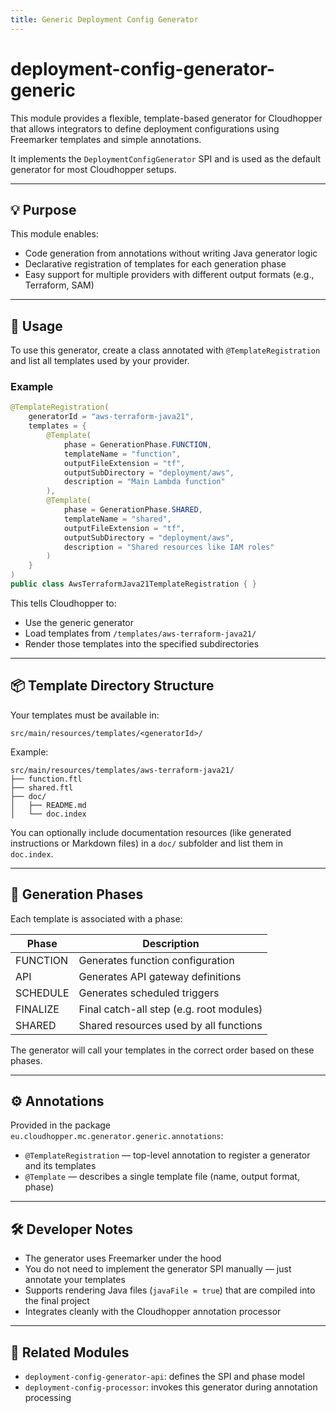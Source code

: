```yaml
---
title: Generic Deployment Config Generator
---
```


# deployment-config-generator-generic

This module provides a flexible, template-based generator for Cloudhopper that allows integrators to define deployment configurations using Freemarker templates and simple annotations.

It implements the `DeploymentConfigGenerator` SPI and is used as the default generator for most Cloudhopper setups.

---

## 💡 Purpose

This module enables:
- Code generation from annotations without writing Java generator logic
- Declarative registration of templates for each generation phase
- Easy support for multiple providers with different output formats (e.g., Terraform, SAM)

---

## 🔧 Usage

To use this generator, create a class annotated with `@TemplateRegistration` and list all templates used by your provider.

### Example

  
~~~java
@TemplateRegistration(
    generatorId = "aws-terraform-java21",
    templates = {
        @Template(
            phase = GenerationPhase.FUNCTION,
            templateName = "function",
            outputFileExtension = "tf",
            outputSubDirectory = "deployment/aws",
            description = "Main Lambda function"
        ),
        @Template(
            phase = GenerationPhase.SHARED,
            templateName = "shared",
            outputFileExtension = "tf",
            outputSubDirectory = "deployment/aws",
            description = "Shared resources like IAM roles"
        )
    }
)
public class AwsTerraformJava21TemplateRegistration { }
~~~

This tells Cloudhopper to:
- Use the generic generator
- Load templates from `/templates/aws-terraform-java21/`
- Render those templates into the specified subdirectories

---

## 📦 Template Directory Structure

Your templates must be available in:

  
~~~
src/main/resources/templates/<generatorId>/
~~~

Example:

  
~~~
src/main/resources/templates/aws-terraform-java21/
├── function.ftl
├── shared.ftl
├── doc/
│   ├── README.md
│   └── doc.index
~~~

You can optionally include documentation resources (like generated instructions or Markdown files) in a `doc/` subfolder and list them in `doc.index`.

---

## 🧩 Generation Phases

Each template is associated with a phase:

| Phase     | Description                              |
|-----------|------------------------------------------|
| FUNCTION  | Generates function configuration          |
| API       | Generates API gateway definitions         |
| SCHEDULE  | Generates scheduled triggers              |
| FINALIZE  | Final catch-all step (e.g. root modules)  |
| SHARED    | Shared resources used by all functions    |

The generator will call your templates in the correct order based on these phases.

---

## ⚙️ Annotations

Provided in the package `eu.cloudhopper.mc.generator.generic.annotations`:

- `@TemplateRegistration` — top-level annotation to register a generator and its templates
- `@Template` — describes a single template file (name, output format, phase)

---

## 🛠 Developer Notes

- The generator uses Freemarker under the hood
- You do not need to implement the generator SPI manually — just annotate your templates
- Supports rendering Java files (`javaFile = true`) that are compiled into the final project
- Integrates cleanly with the Cloudhopper annotation processor

---

## 🚀 Related Modules

- `deployment-config-generator-api`: defines the SPI and phase model
- `deployment-config-processor`: invokes this generator during annotation processing
